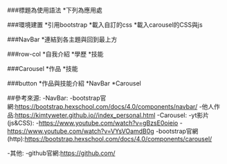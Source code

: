 ﻿###標題為使用語法
*下列為應用處



<head>
###環境建置
*引用bootstrap
*載入自訂的css
*載入carousel的CSS與js
</head>

<body>

###NavBar
*連結到各主題與回到最上方

###row-col
*自我介紹
*學歷
*技能

###Carousel
*作品
*技能

###button
*作品與技能介紹
*NavBar
*Carousel

</body>



##參考來源:
-NavBar:
	-bootstrap官網:https://bootstrap.hexschool.com/docs/4.0/components/navbar/
	-他人作品:https://kimtyweter.github.io//index_personal.html
-Carousel:
	-yt影片(js&CSS):
		-https://www.youtube.com/watch?v=gBzsE0oieio
		-https://www.youtube.com/watch?v=VYsVOamdB0g
	-bootstrap官網(http):https://bootstrap.hexschool.com/docs/4.0/components/carousel/

-其他:
	-github官網:https://github.com/
